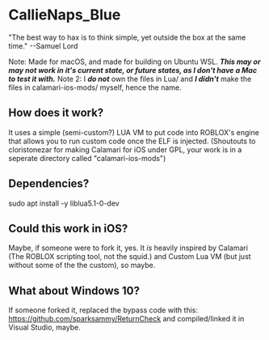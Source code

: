 # CallieNaps_Blue
"The best way to hax is to think simple, yet outside the box at the same time." --Samuel Lord

Note: Made for macOS, and made for building on Ubuntu WSL. ***This may or may not work in it's current state, or future states, as I don't have a Mac to test it with.***
Note 2: I ***do not*** own the files in Lua/ and ***I didn't*** make the files in calamari-ios-mods/ myself, hence the name.

## How does it work?
It uses a simple (semi-custom?) LUA VM to put code into ROBLOX's engine that allows you to run custom code once the ELF is injected. (Shoutouts to cloristonezar for making Calamari for iOS under GPL, your work is in a seperate directory called "calamari-ios-mods")

## Dependencies?
sudo apt install -y liblua5.1-0-dev

## Could this work in iOS?
Maybe, if someone were to fork it, yes. It *is* heavily inspired by Calamari (The ROBLOX scripting tool, not the squid.) and Custom Lua VM (but just without some of the the custom), so maybe.

## What about Windows 10?
If someone forked it, replaced the bypass code with this: https://github.com/sparksammy/ReturnCheck and compiled/linked it in Visual Studio, maybe.
